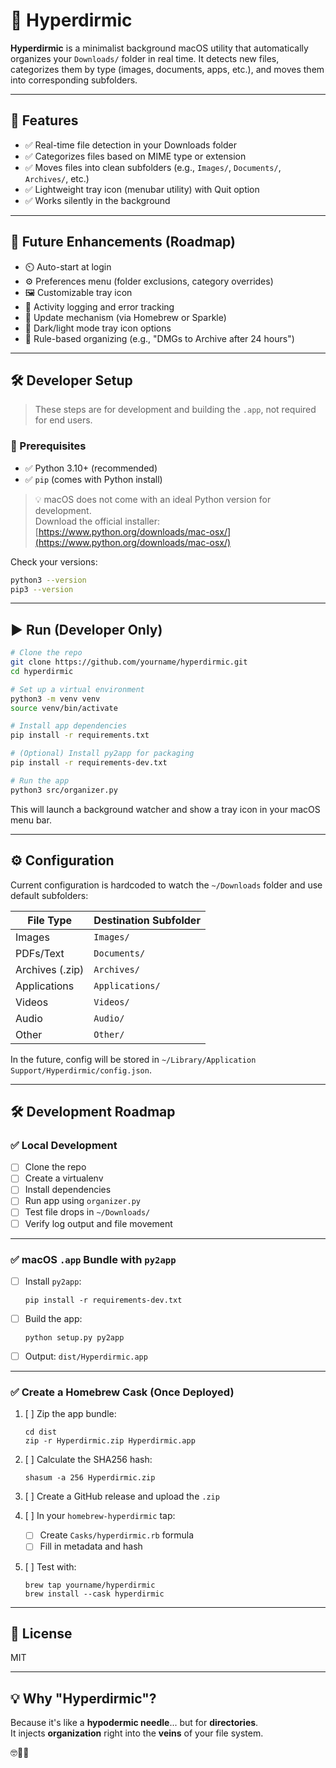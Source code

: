 # 🧹 Hyperdirmic

**Hyperdirmic** is a minimalist background macOS utility that automatically organizes your `Downloads/` folder in real time. It detects new files, categorizes them by type (images, documents, apps, etc.), and moves them into corresponding subfolders.

---

## 🚀 Features

- ✅ Real-time file detection in your Downloads folder
- ✅ Categorizes files based on MIME type or extension
- ✅ Moves files into clean subfolders (e.g., `Images/`, `Documents/`, `Archives/`, etc.)
- ✅ Lightweight tray icon (menubar utility) with Quit option
- ✅ Works silently in the background

---

## 🎯 Future Enhancements (Roadmap)

- ⏲️ Auto-start at login
- ⚙️ Preferences menu (folder exclusions, category overrides)
- 🖼️ Customizable tray icon
- 📄 Activity logging and error tracking
- 🔁 Update mechanism (via Homebrew or Sparkle)
- 🌙 Dark/light mode tray icon options
- 🧪 Rule-based organizing (e.g., "DMGs to Archive after 24 hours")

---

## 🛠 Developer Setup

> These steps are for development and building the `.app`, not required for end users.

### 🧱 Prerequisites

- ✅ Python 3.10+ (recommended)
- ✅ `pip` (comes with Python install)

> 💡 macOS does not come with an ideal Python version for development.  
> Download the official installer: [https://www.python.org/downloads/mac-osx/](https://www.python.org/downloads/mac-osx/)

Check your versions:

```bash
python3 --version
pip3 --version
```

---

## ▶️ Run (Developer Only)

```bash
# Clone the repo
git clone https://github.com/yourname/hyperdirmic.git
cd hyperdirmic

# Set up a virtual environment
python3 -m venv venv
source venv/bin/activate

# Install app dependencies
pip install -r requirements.txt

# (Optional) Install py2app for packaging
pip install -r requirements-dev.txt

# Run the app
python3 src/organizer.py
```

This will launch a background watcher and show a tray icon in your macOS menu bar.

---

## ⚙️ Configuration

Current configuration is hardcoded to watch the `~/Downloads` folder and use default subfolders:

| File Type       | Destination Subfolder |
| --------------- | --------------------- |
| Images          | `Images/`             |
| PDFs/Text       | `Documents/`          |
| Archives (.zip) | `Archives/`           |
| Applications    | `Applications/`       |
| Videos          | `Videos/`             |
| Audio           | `Audio/`              |
| Other           | `Other/`              |

In the future, config will be stored in `~/Library/Application Support/Hyperdirmic/config.json`.

---

## 🛠 Development Roadmap

### ✅ Local Development

- [ ] Clone the repo
- [ ] Create a virtualenv
- [ ] Install dependencies
- [ ] Run app using `organizer.py`
- [ ] Test file drops in `~/Downloads/`
- [ ] Verify log output and file movement

---

### ✅ macOS `.app` Bundle with `py2app`

- [ ] Install `py2app`:

  ```
  pip install -r requirements-dev.txt
  ```

- [ ] Build the app:

  ```
  python setup.py py2app
  ```

- [ ] Output: `dist/Hyperdirmic.app`

---

### ✅ Create a Homebrew Cask (Once Deployed)

1. [ ] Zip the app bundle:

   ```
   cd dist
   zip -r Hyperdirmic.zip Hyperdirmic.app
   ```

2. [ ] Calculate the SHA256 hash:

   ```
   shasum -a 256 Hyperdirmic.zip
   ```

3. [ ] Create a GitHub release and upload the `.zip`

4. [ ] In your `homebrew-hyperdirmic` tap:

   - [ ] Create `Casks/hyperdirmic.rb` formula
   - [ ] Fill in metadata and hash

5. [ ] Test with:

   ```
   brew tap yourname/hyperdirmic
   brew install --cask hyperdirmic
   ```

---

## 📄 License

MIT

---

## 💡 Why "Hyperdirmic"?

Because it's like a **hypodermic needle**... but for **directories**.  
It injects **organization** right into the **veins** of your file system.

🤓💉📂
